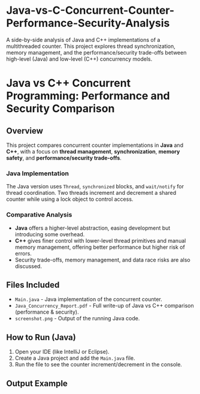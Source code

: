 # Java-vs-C-Concurrent-Counter-Performance-Security-Analysis
A side-by-side analysis of Java and C++ implementations of a multithreaded counter. This project explores thread synchronization, memory management, and the performance/security trade-offs between high-level (Java) and low-level (C++) concurrency models.
# Java vs C++ Concurrent Programming: Performance and Security Comparison

## Overview

This project compares concurrent counter implementations in **Java** and **C++**, with a focus on **thread management**, **synchronization**, **memory safety**, and **performance/security trade-offs**.

###  Java Implementation
The Java version uses `Thread`, `synchronized` blocks, and `wait/notify` for thread coordination. Two threads increment and decrement a shared counter while using a lock object to control access.

###  Comparative Analysis
- **Java** offers a higher-level abstraction, easing development but introducing some overhead.
- **C++** gives finer control with lower-level thread primitives and manual memory management, offering better performance but higher risk of errors.
- Security trade-offs, memory management, and data race risks are also discussed.

## Files Included
- `Main.java` - Java implementation of the concurrent counter.
- `Java_Concurrency_Report.pdf` - Full write-up of Java vs C++ comparison (performance & security).
- `screenshot.png` - Output of the running Java code.

## How to Run (Java)
1. Open your IDE (like IntelliJ or Eclipse).
2. Create a Java project and add the `Main.java` file.
3. Run the file to see the counter increment/decrement in the console.

## Output Example
